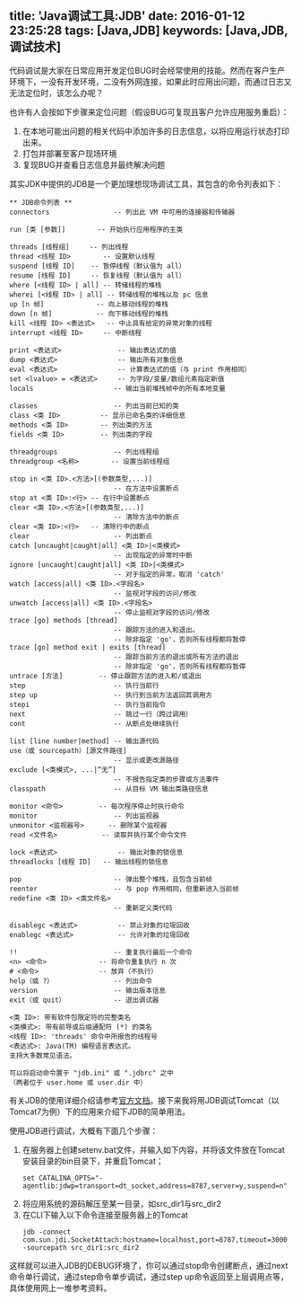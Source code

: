 title: 'Java调试工具:JDB'
date: 2016-01-12 23:25:28
tags: [Java,JDB]
keywords: [Java,JDB,调试技术]
---
代码调试是大家在日常应用开发定位BUG时会经常使用的技能。然而在客户生产环境下，一没有开发环境，二没有外网连接，如果此时应用出问题，而通过日志又无法定位时，该怎么办呢？

也许有人会按如下步骤来定位问题（假设BUG可复现且客户允许应用服务重启）：
1. 在本地可能出问题的相关代码中添加许多的日志信息，以将应用运行状态打印出来。
2. 打包并部署至客户现场环境
3. 复现BUG并查看日志信息并最终解决问题

其实JDK中提供的JDB是一个更加理想现场调试工具，其包含的命令列表如下：

<!--more-->

```
** JDB命令列表 **
connectors                -- 列出此 VM 中可用的连接器和传输器

run [类 [参数]]        -- 开始执行应用程序的主类

threads [线程组]     -- 列出线程
thread <线程 ID>        -- 设置默认线程
suspend [线程 ID]    -- 暂停线程（默认值为 all）
resume [线程 ID]     -- 恢复线程（默认值为 all）
where [<线程 ID> | all] -- 转储线程的堆栈
wherei [<线程 ID> | all] -- 转储线程的堆栈以及 pc 信息
up [n 帧]             -- 向上移动线程的堆栈
down [n 帧]           -- 向下移动线程的堆栈
kill <线程 ID> <表达式>   -- 中止具有给定的异常对象的线程
interrupt <线程 ID>     -- 中断线程

print <表达式>              -- 输出表达式的值
dump <表达式>               -- 输出所有对象信息
eval <表达式>               -- 计算表达式的值（与 print 作用相同）
set <lvalue> = <表达式>     -- 为字段/变量/数组元素指定新值
locals                    -- 输出当前堆栈帧中的所有本地变量

classes                   -- 列出当前已知的类
class <类 ID>          -- 显示已命名类的详细信息
methods <类 ID>        -- 列出类的方法
fields <类 ID>         -- 列出类的字段

threadgroups              -- 列出线程组
threadgroup <名称>        -- 设置当前线程组

stop in <类 ID>.<方法>[(参数类型,...)]
                          -- 在方法中设置断点
stop at <类 ID>:<行> -- 在行中设置断点
clear <类 ID>.<方法>[(参数类型,...)]
                          -- 清除方法中的断点
clear <类 ID>:<行>   -- 清除行中的断点
clear                     -- 列出断点
catch [uncaught|caught|all] <类 ID>|<类模式>
                          -- 出现指定的异常时中断
ignore [uncaught|caught|all] <类 ID>|<类模式>
                          -- 对于指定的异常，取消 'catch'
watch [access|all] <类 ID>.<字段名>
                          -- 监视对字段的访问/修改
unwatch [access|all] <类 ID>.<字段名>
                          -- 停止监视对字段的访问/修改
trace [go] methods [thread]
                          -- 跟踪方法的进入和退出。
                          -- 除非指定 'go'，否则所有线程都将暂停
trace [go] method exit | exits [thread]
                          -- 跟踪当前方法的退出或所有方法的退出
                          -- 除非指定 'go'，否则所有线程都将暂停
untrace [方法]         -- 停止跟踪方法的进入和/或退出
step                      -- 执行当前行
step up                   -- 执行到当前方法返回其调用方
stepi                     -- 执行当前指令
next                      -- 跳过一行（跨过调用）
cont                      -- 从断点处继续执行

list [line number|method] -- 输出源代码
use（或 sourcepath）[源文件路径]
                          -- 显示或更改源路径
exclude [<类模式>, ...|“无”]
                          -- 不报告指定类的步骤或方法事件
classpath                 -- 从目标 VM 输出类路径信息

monitor <命令>         -- 每次程序停止时执行命令
monitor                   -- 列出监视器
unmonitor <监视器号>      -- 删除某个监视器
read <文件名>           -- 读取并执行某个命令文件

lock <表达式>               -- 输出对象的锁信息
threadlocks [线程 ID]   -- 输出线程的锁信息

pop                       -- 弹出整个堆栈，且包含当前帧
reenter                   -- 与 pop 作用相同，但重新进入当前帧
redefine <类 ID> <类文件名>
                          -- 重新定义类代码

disablegc <表达式>          -- 禁止对象的垃圾回收
enablegc <表达式>           -- 允许对象的垃圾回收

!!                        -- 重复执行最后一个命令
<n> <命令>             -- 将命令重复执行 n 次
# <命令>               -- 放弃（不执行）
help（或 ?）               -- 列出命令
version                   -- 输出版本信息
exit（或 quit）            -- 退出调试器

<类 ID>: 带有软件包限定符的完整类名
<类模式>: 带有前导或后缀通配符 (*) 的类名
<线程 ID>: 'threads' 命令中所报告的线程号
<表达式>: Java(TM) 编程语言表达式。
支持大多数常见语法。

可以将启动命令置于 "jdb.ini" 或 ".jdbrc" 之中
（两者位于 user.home 或 user.dir 中）
```

有关JDB的使用详细介绍请参考[官方文档][1]。接下来我将用JDB调试Tomcat（以Tomcat7为例）下的应用来介绍下JDB的简单用法。

[1]: https://docs.oracle.com/javase/8/docs/technotes/tools/unix/jdb.html

使用JDB进行调试，大概有下面几个步骤：

1. 在服务器上创建setenv.bat文件，并输入如下内容，并将该文件放在Tomcat安装目录的bin目录下，并重启Tomcat；
    ``` 
    set CATALINA_OPTS="-agentlib:jdwp=transport=dt_socket,address=8787,server=y,suspend=n"
    ```
2. 将应用系统的源码解压至某一目录，如src_dir1与src_dir2
3. 在CLI下输入以下命令连接至服务器上的Tomcat
	```
	jdb -connect com.sun.jdi.SocketAttach:hostname=localhost,port=8787,timeout=3000 -sourcepath src_dir1:src_dir2
	```

这样就可以进入JDB的DEBUG环境了，你可以通过stop命令创建断点，通过next命令单行调试，通过step命令单步调试，通过step up命令返回至上层调用点等，具体使用网上一堆参考资料。